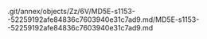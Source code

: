 .git/annex/objects/Zz/6V/MD5E-s1153--52259192afe84836c7603940e31c7ad9.md/MD5E-s1153--52259192afe84836c7603940e31c7ad9.md